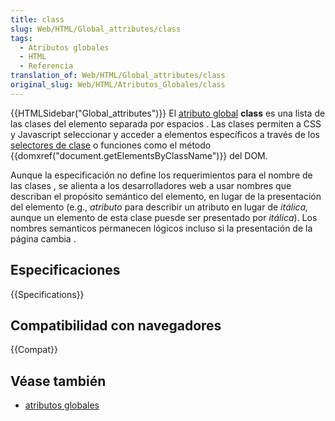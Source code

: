 ```yaml
---
title: class
slug: Web/HTML/Global_attributes/class
tags:
  - Atributos globales
  - HTML
  - Referencia
translation_of: Web/HTML/Global_attributes/class
original_slug: Web/HTML/Atributos_Globales/class
---
```

{{HTMLSidebar("Global_attributes")}}
El [atributo global](/es/docs/Web/HTML/Atributos_Globales) **class** es una lista de las clases del elemento separada por espacios . Las clases permiten a CSS y Javascript seleccionar y acceder a elementos específicos a través de los [selectores de clase](/es/docs/Web/CSS/Class_selectors) o funciones como el método {{domxref("document.getElementsByClassName")}} del DOM.

Aunque la especificación no define los requerimientos para el nombre de las clases , se alienta a los desarrolladores web a usar nombres que describan el propósito semántico del elemento, en lugar de la presentación del elemento (e.g., _atributo_ para describir un atributo en lugar de _itálica,_ aunque un elemento de esta clase puesde ser presentado por _itálica_). Los nombres semanticos permanecen lógicos incluso si la presentación de la página cambia .

## Especificaciones

{{Specifications}}

## Compatibilidad con navegadores

{{Compat}}

## Véase también

- [atributos globales](/es/docs/Web/HTML/Atributos_Globales)
